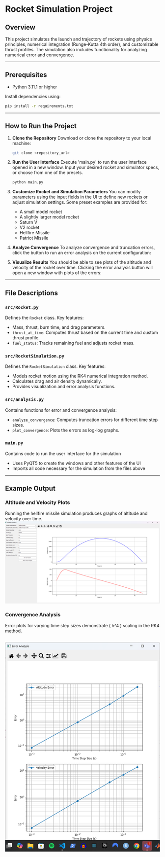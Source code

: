 
# Rocket Simulation Project

## Overview
This project simulates the launch and trajectory of rockets using physics principles, numerical integration (Runge-Kutta 4th order), and customizable thrust profiles. The simulation also includes functionality for analyzing numerical error and convergence.

---

## Prerequisites
- Python 3.11.1 or higher

Install dependencies using:
```bash
pip install -r requirements.txt
```

---

## How to Run the Project

1. **Clone the Repository**
   Download or clone the repository to your local machine:
   ```bash
   git clone <repository_url>
   ```

2. **Run the User Interface**
   Execute 'main.py' to run the user interface opened in a new window. Input your desired rocket and simulator specs, or choose from one of the presets.
   ```bash
   python main.py
   ```

3. **Customize Rocket and Simulation Parameters**
   You can modify parameters using the input fields in the UI to define new rockets or adjust simulation settings. Some preset examples are provided for:
   - A small model rocket
   - A slightly larger model rocket
   - Saturn V
   - V2 rocket
   - Hellfire Missile
   - Patriot Missile

4. **Analyze Convergence**
   To analyze convergence and truncation errors, click the button to run an error analysis on the current configuration:


5. **Visualize Results**
   You should be able to see plots of the altitude and velocity of the rocket over time. Clicking the error analysis button will open a new window with plots of the errors:

---

## File Descriptions

### `src/Rocket.py`
Defines the `Rocket` class. Key features:
- Mass, thrust, burn time, and drag parameters.
- `thrust_at_time`: Computes thrust based on the current time and custom thrust profile.
- `fuel_status`: Tracks remaining fuel and adjusts rocket mass.

### `src/RocketSimulation.py`
Defines the `RocketSimulation` class. Key features:
- Models rocket motion using the RK4 numerical integration method.
- Calculates drag and air density dynamically.
- Provides visualization and error analysis functions.

### `src/analysis.py`
Contains functions for error and convergence analysis:
- `analyze_convergence`: Computes truncation errors for different time step sizes.
- `plot_convergence`: Plots the errors as log-log graphs.

### `main.py`
Contains code to run the user interface for the simulation
- Uses PyQT5 to create the windows and other features of the UI
- Imports all code necessary for the simulation from the files above

---

## Example Output
### Altitude and Velocity Plots
Running the hellfire missile simulation produces graphs of altitude and velocity over time.
![alt text](https://github.com/devsaxena974/RocketTrajectory/blob/master/figures/hellfire_gui_1.png)

### Convergence Analysis
Error plots for varying time step sizes demonstrate \( h^4 \) scaling in the RK4 method.

![alt text](https://github.com/devsaxena974/RocketTrajectory/blob/master/figures/hellfire_gui_2.png)
---
